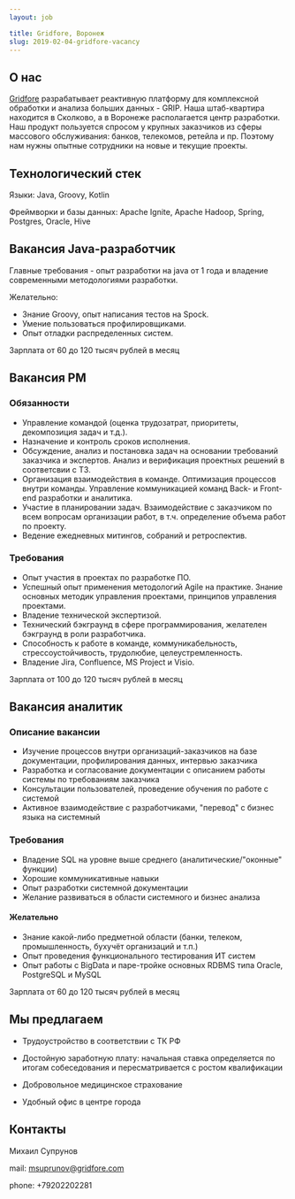 ```yaml
---
layout: job

title: Gridfore, Воронеж
slug: 2019-02-04-gridfore-vacancy
---
```


## О нас
[Gridfore](https://gridfore.com/) разрабатывает реактивную платформу для комплексной обработки и анализа больших данных - GRIP. Наша штаб-квартира находится в Сколково, а в Воронеже располагается центр разработки.
Наш продукт пользуется спросом у крупных заказчиков из сферы массового обслуживания: банков, телекомов, ретейла и пр. Поэтому нам нужны опытные сотрудники на новые и текущие проекты. 

## Технологический стек
Языки: Java, Groovy, Kotlin

Фреймворки и базы данных: Apache Ignite, Apache Hadoop, Spring, Postgres, Oracle, Hive

## Вакансия Java-разработчик

Главные требования - опыт разработки на java от 1 года и владение современными методологиями разработки.

Желательно: 
- Знание Groovy, опыт написания тестов на Spock.
- Умение пользоваться профилировщиками.
- Опыт отладки распределенных систем.

Зарплата от 60 до 120 тысяч рублей в месяц 

## Вакансия PM 

### Обязанности

- Управление командой (оценка трудозатрат, приоритеты, декомпозиция задач и т.д.).
- Назначение и контроль сроков исполнения.
- Обсуждение, анализ и постановка задач на основании требований заказчика и экспертов. Анализ и верификация проектных решений в соответсвии с ТЗ.
- Организация взаимодействия в команде. Оптимизация процессов внутри команды. Управление коммуникацией команд Back- и Front-end разработки и аналитика.
- Участие в планировании задач. Взаимодействие с заказчиком по всем вопросам организации работ, в т.ч. определение объема работ по проекту.
- Ведение ежедневных митингов, собраний и ретроспектив.

### Требования

- Опыт участия в проектах по разработке ПО.
- Успешный опыт применения методологий Agile на практике. Знание основных методик управления проектами, принципов управления проектами.
- Владение технической экспертизой.
- Технический бэкграунд в сфере программирования, желателен бэкграунд в роли разработчика.
- Способность к работе в команде, коммуникабельность, стрессоустойчивость, трудолюбие, целеустремленность.
- Владение Jira, Confluence, MS Project и Visio.

Зарплата от 100 до 120 тысяч рублей в месяц

## Вакансия аналитик

### Описание вакансии

- Изучение процессов внутри организаций-заказчиков на базе документации, профилирования данных, интервью заказчика
- Разработка и согласование документации с описанием работы системы по требованиям заказчика
- Консультации пользователей, проведение обучения по работе с системой
- Активное взаимодействие с разработчиками, "перевод" с бизнес языка на системный

### Требования 

- Владение SQL на уровне выше среднего (аналитические/"оконные" функции)
- Хорошие коммуникативные навыки
- Опыт разработки системной документации
- Желание развиваться в области системного и бизнес анализа

#### Желательно

- Знание какой-либо предметной области (банки, телеком, промышленность, бухучёт организаций и т.п.)
- Опыт проведения функционального тестирования ИТ систем
- Опыт работы с BigData и паре-тройке основных RDBMS типа Oracle, PostgreSQL и MySQL

Зарплата от 60 до 120 тысяч рублей в месяц

## Мы предлагаем 

- Трудоустройство в соответствии с ТК РФ

- Достойную заработную плату: начальная ставка определяется по итогам собеседования и пересматривается с ростом квалификации

- Добровольное медицинское страхование

- Удобный офис в центре города


## Контакты

Михаил Супрунов 

mail: msuprunov@gridfore.com

phone: +79202202281

